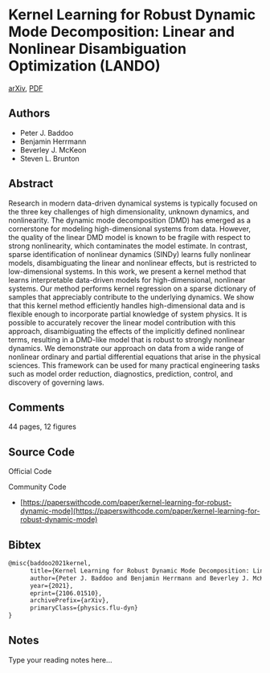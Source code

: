 
# Kernel Learning for Robust Dynamic Mode Decomposition: Linear and Nonlinear Disambiguation Optimization (LANDO)

[arXiv](https://arxiv.org/abs/2106.01510), [PDF](https://arxiv.org/pdf/2106.01510.pdf)

## Authors

- Peter J. Baddoo
- Benjamin Herrmann
- Beverley J. McKeon
- Steven L. Brunton

## Abstract

Research in modern data-driven dynamical systems is typically focused on the three key challenges of high dimensionality, unknown dynamics, and nonlinearity. The dynamic mode decomposition (DMD) has emerged as a cornerstone for modeling high-dimensional systems from data. However, the quality of the linear DMD model is known to be fragile with respect to strong nonlinearity, which contaminates the model estimate. In contrast, sparse identification of nonlinear dynamics (SINDy) learns fully nonlinear models, disambiguating the linear and nonlinear effects, but is restricted to low-dimensional systems. In this work, we present a kernel method that learns interpretable data-driven models for high-dimensional, nonlinear systems. Our method performs kernel regression on a sparse dictionary of samples that appreciably contribute to the underlying dynamics. We show that this kernel method efficiently handles high-dimensional data and is flexible enough to incorporate partial knowledge of system physics. It is possible to accurately recover the linear model contribution with this approach, disambiguating the effects of the implicitly defined nonlinear terms, resulting in a DMD-like model that is robust to strongly nonlinear dynamics. We demonstrate our approach on data from a wide range of nonlinear ordinary and partial differential equations that arise in the physical sciences. This framework can be used for many practical engineering tasks such as model order reduction, diagnostics, prediction, control, and discovery of governing laws.

## Comments

44 pages, 12 figures

## Source Code

Official Code



Community Code

- [https://paperswithcode.com/paper/kernel-learning-for-robust-dynamic-mode](https://paperswithcode.com/paper/kernel-learning-for-robust-dynamic-mode)

## Bibtex

```tex
@misc{baddoo2021kernel,
      title={Kernel Learning for Robust Dynamic Mode Decomposition: Linear and Nonlinear Disambiguation Optimization (LANDO)}, 
      author={Peter J. Baddoo and Benjamin Herrmann and Beverley J. McKeon and Steven L. Brunton},
      year={2021},
      eprint={2106.01510},
      archivePrefix={arXiv},
      primaryClass={physics.flu-dyn}
}
```

## Notes

Type your reading notes here...

